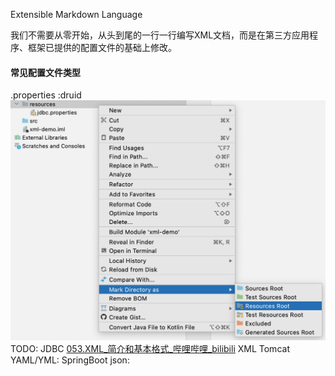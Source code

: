Extensible Markdown Language

 我们不需要从零开始，从头到尾的一行一行编写XML文档，而是在第三方应用程序、框架已提供的配置文件的基础上修改。

#### 常见配置文件类型

.properties :druid
![](https://raw.githubusercontent.com/tianran721/img/main/img/20240118205913.png)
TODO: JDBC
[053.XML\_简介和基本格式\_哔哩哔哩\_bilibili](https://www.bilibili.com/video/BV1UN411x7xe?p=53)
XML Tomcat
YAML/YML: SpringBoot
json: 